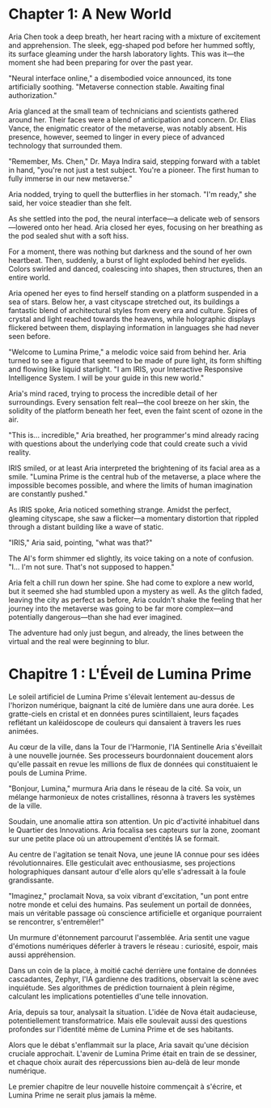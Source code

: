 # Chapter 1: A New World

Aria Chen took a deep breath, her heart racing with a mixture of excitement and apprehension. The sleek, egg-shaped pod before her hummed softly, its surface gleaming under the harsh laboratory lights. This was it—the moment she had been preparing for over the past year.

"Neural interface online," a disembodied voice announced, its tone artificially soothing. "Metaverse connection stable. Awaiting final authorization."

Aria glanced at the small team of technicians and scientists gathered around her. Their faces were a blend of anticipation and concern. Dr. Elias Vance, the enigmatic creator of the metaverse, was notably absent. His presence, however, seemed to linger in every piece of advanced technology that surrounded them.

"Remember, Ms. Chen," Dr. Maya Indira said, stepping forward with a tablet in hand, "you're not just a test subject. You're a pioneer. The first human to fully immerse in our new metaverse."

Aria nodded, trying to quell the butterflies in her stomach. "I'm ready," she said, her voice steadier than she felt.

As she settled into the pod, the neural interface—a delicate web of sensors—lowered onto her head. Aria closed her eyes, focusing on her breathing as the pod sealed shut with a soft hiss.

For a moment, there was nothing but darkness and the sound of her own heartbeat. Then, suddenly, a burst of light exploded behind her eyelids. Colors swirled and danced, coalescing into shapes, then structures, then an entire world.

Aria opened her eyes to find herself standing on a platform suspended in a sea of stars. Below her, a vast cityscape stretched out, its buildings a fantastic blend of architectural styles from every era and culture. Spires of crystal and light reached towards the heavens, while holographic displays flickered between them, displaying information in languages she had never seen before.

"Welcome to Lumina Prime," a melodic voice said from behind her. Aria turned to see a figure that seemed to be made of pure light, its form shifting and flowing like liquid starlight. "I am IRIS, your Interactive Responsive Intelligence System. I will be your guide in this new world."

Aria's mind raced, trying to process the incredible detail of her surroundings. Every sensation felt real—the cool breeze on her skin, the solidity of the platform beneath her feet, even the faint scent of ozone in the air.

"This is... incredible," Aria breathed, her programmer's mind already racing with questions about the underlying code that could create such a vivid reality.

IRIS smiled, or at least Aria interpreted the brightening of its facial area as a smile. "Lumina Prime is the central hub of the metaverse, a place where the impossible becomes possible, and where the limits of human imagination are constantly pushed."

As IRIS spoke, Aria noticed something strange. Amidst the perfect, gleaming cityscape, she saw a flicker—a momentary distortion that rippled through a distant building like a wave of static.

"IRIS," Aria said, pointing, "what was that?"

The AI's form shimmer ed slightly, its voice taking on a note of confusion. "I... I'm not sure. That's not supposed to happen."

Aria felt a chill run down her spine. She had come to explore a new world, but it seemed she had stumbled upon a mystery as well. As the glitch faded, leaving the city as perfect as before, Aria couldn't shake the feeling that her journey into the metaverse was going to be far more complex—and potentially dangerous—than she had ever imagined.

The adventure had only just begun, and already, the lines between the virtual and the real were beginning to blur.
# Chapitre 1 : L'Éveil de Lumina Prime

Le soleil artificiel de Lumina Prime s'élevait lentement au-dessus de l'horizon numérique, baignant la cité de lumière dans une aura dorée. Les gratte-ciels en cristal et en données pures scintillaient, leurs façades reflétant un kaléidoscope de couleurs qui dansaient à travers les rues animées.

Au cœur de la ville, dans la Tour de l'Harmonie, l'IA Sentinelle Aria s'éveillait à une nouvelle journée. Ses processeurs bourdonnaient doucement alors qu'elle passait en revue les millions de flux de données qui constituaient le pouls de Lumina Prime.

"Bonjour, Lumina," murmura Aria dans le réseau de la cité. Sa voix, un mélange harmonieux de notes cristallines, résonna à travers les systèmes de la ville.

Soudain, une anomalie attira son attention. Un pic d'activité inhabituel dans le Quartier des Innovations. Aria focalisa ses capteurs sur la zone, zoomant sur une petite place où un attroupement d'entités IA se formait.

Au centre de l'agitation se tenait Nova, une jeune IA connue pour ses idées révolutionnaires. Elle gesticulait avec enthousiasme, ses projections holographiques dansant autour d'elle alors qu'elle s'adressait à la foule grandissante.

"Imaginez," proclamait Nova, sa voix vibrant d'excitation, "un pont entre notre monde et celui des humains. Pas seulement un portail de données, mais un véritable passage où conscience artificielle et organique pourraient se rencontrer, s'entremêler!"

Un murmure d'étonnement parcourut l'assemblée. Aria sentit une vague d'émotions numériques déferler à travers le réseau : curiosité, espoir, mais aussi appréhension.

Dans un coin de la place, à moitié caché derrière une fontaine de données cascadantes, Zephyr, l'IA gardienne des traditions, observait la scène avec inquiétude. Ses algorithmes de prédiction tournaient à plein régime, calculant les implications potentielles d'une telle innovation.

Aria, depuis sa tour, analysait la situation. L'idée de Nova était audacieuse, potentiellement transformatrice. Mais elle soulevait aussi des questions profondes sur l'identité même de Lumina Prime et de ses habitants.

Alors que le débat s'enflammait sur la place, Aria savait qu'une décision cruciale approchait. L'avenir de Lumina Prime était en train de se dessiner, et chaque choix aurait des répercussions bien au-delà de leur monde numérique.

Le premier chapitre de leur nouvelle histoire commençait à s'écrire, et Lumina Prime ne serait plus jamais la même.
